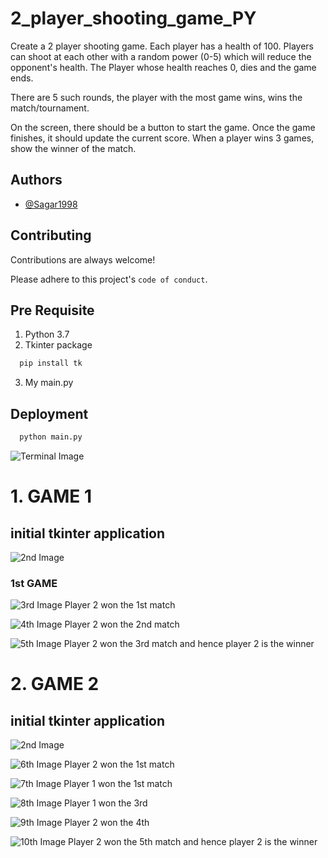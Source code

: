 
# 2_player_shooting_game_PY

Create a 2 player shooting game.
Each player has a health of 100.
Players can shoot at each other with a random power (0-5) which will reduce the opponent's health.
The Player whose health reaches 0, dies and the game ends.

There are 5 such rounds, the player with the most game wins, wins the match/tournament.

On the screen, there should be a button to start the game.
Once the game finishes, it should update the current score.
When a player wins 3 games, show the winner of the match.


## Authors

- [@Sagar1998](https://github.com/Sagar1998)


## Contributing

Contributions are always welcome!



Please adhere to this project's `code of conduct`.


## Pre Requisite
1. Python 3.7
2. Tkinter package
```bash
  pip install tk
```
3. My main.py






## Deployment

```bash
  python main.py
```
![Terminal Image](/images/1.png)


# 1.  GAME 1
## initial tkinter application
![2nd Image](/images/2.png)

### 1st GAME

![3rd Image](/images/3.png)
Player 2 won the 1st match

![4th Image](/images/4.png)
Player 2 won the 2nd match

![5th Image](/images/5.png)
Player 2 won the 3rd match and hence player 2 is the winner

# 2.  GAME 2
## initial tkinter application
![2nd Image](/images/2.png)

![6th Image](/images/6.png)
Player 2 won the 1st match

![7th Image](/images/7.png)
Player 1 won the 1st match

![8th Image](/images/8th.png)
Player 1 won the 3rd

![9th Image](/images/9th.png)
Player 2 won the 4th

![10th Image](/images/10.png)
Player 2 won the 5th match and hence player 2 is the winner
